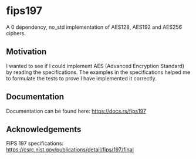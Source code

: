 # fips197
A 0 dependency, no_std implementation of AES128, AES192 and AES256 ciphers.

## Motivation
I wanted to see if I could implement AES (Advanced Encryption Standard) by reading the specifications. The examples in the specifications helped me to formulate the tests to prove I have implemented it correctly.

## Documentation
Documentation can be found here: https://docs.rs/fips197

## Acknowledgements
FIPS 197 specifications: https://csrc.nist.gov/publications/detail/fips/197/final
